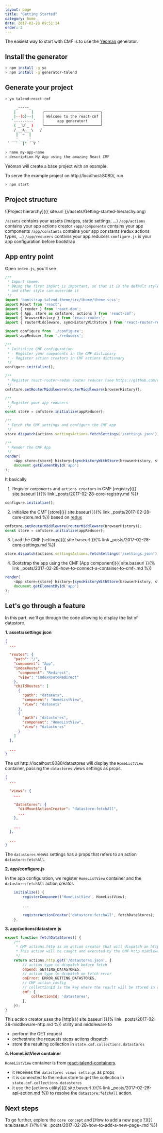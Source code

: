 ```yaml
---
layout: page
title: "Getting Started"
category: home
date: 2017-02-28 09:51:14
order: 2
---
```


The easiest way to start with CMF is to use the [Yeoman](http://yeoman.io/) generator.

## Install the generator

```bash
> npm install -g yo
> npm install -g generator-talend
```

## Generate your project

```bash
> yo talend:react-cmf

     _-----_     
    |       |    ╭──────────────────────────╮
    |--(o)--|    │ Welcome to the react-cmf │
   `---------´   │      app generator!      │
    ( _´U`_ )    ╰──────────────────────────╯
    /___A___\   /
     |  ~  |     
   __'.___.'__   
 ´   `  |° ´ Y ` 

> name my-app-name
> description My App using the amazing React CMF
```

Yeoman will create a base project with an example.

To serve the example project on http://localhost:8080/, run

```bash
> npm start
```

## Project structure

![Project hierarchy]({{ site.url }}/assets/Getting-started-hierarchy.png)

`/assets` contains your assets (images, static settings, ...)
`/app/actions` contains your app actions creator
`/app/components` contains your app components
`/app/constants` contains your app constants (redux actions types, ...)
`/app/reducers` contains your app reducers
`configure.js` is your app configuration before bootstrap

## App entry point

Open `index.js`, you'll see 

```javascript
/**
 * Import theme.
 * Being the first import is important, so that it is the default style
 * and other style can override it
 */
import 'bootstrap-talend-theme/src/theme/theme.scss';
import React from 'react';
import { render } from 'react-dom';
import { App, store as cmfstore, actions } from 'react-cmf';
import { browserHistory } from 'react-router';
import { routerMiddleware, syncHistoryWithStore } from 'react-router-redux';

import configure from './configure';
import appReducer from './reducers';

/**
 * Initialize CMF configuration
 * - Register your components in the CMF dictionary
 * - Register action creators in CMF actions dictionary
 */
configure.initialize();

/**
 * Register react-router-redux router reducer (see https://github.com/reactjs/react-router-redux)
 */
cmfstore.setRouterMiddleware(routerMiddleware(browserHistory));

/**
 * Register your app reducers
 */
const store = cmfstore.initialize(appReducer);

/**
 * Fetch the CMF settings and configure the CMF app
 */
store.dispatch(actions.settingsActions.fetchSettings('/settings.json'));

/**
 * Render the CMF App
 */
render(
	<App store={store} history={syncHistoryWithStore(browserHistory, store)} />,
	document.getElementById('app')
);
```

It basically 
1. Register `components` and `actions creators` in CMF [registry]({{ site.baseurl }}{% link _posts/2017-02-28-core-registry.md %})
```javascript
configure.initialize();
```

2. Initialize the CMF [store]({{ site.baseurl }}{% link _posts/2017-02-28-core-store.md %}) based on [redux](http://redux.js.org/)
```javascript
cmfstore.setRouterMiddleware(routerMiddleware(browserHistory));
const store = cmfstore.initialize(appReducer);
```

3. Load the CMF [settings]({{ site.baseurl }}{% link _posts/2017-02-28-core-settings.md %})
```javascript
store.dispatch(actions.settingsActions.fetchSettings('/settings.json'));
```

4. Bootstrap the app using the CMF [App component]({{ site.baseurl }}{% link _posts/2017-02-28-how-to-connect-a-container-to-cmf-.md %})
```javascript
render(
	<App store={store} history={syncHistoryWithStore(browserHistory, store)} />,
	document.getElementById('app')
);
```

## Let's go through a feature

In this part, we'll go through the code allowing to display the list of datastore.

**1. assets/settings.json**
```json
{
  ...
  
  "routes": {
    "path": "/",
    "component": "App",
    "indexRoute": {
      "component": "Redirect",
      "view": "indexRouteRedirect"
    },
    "childRoutes": [
      {
        "path": "datasets",
        "component": "HomeListView",
        "view": "datasets"
      },
      {
        "path": "datastores",
        "component": "HomeListView",
        "view": "datastores"
      }
    ]
  },
  
  ...
}
```

The url http://localhost:8080/datastores will display the `HomeListView` container, passing the `datastores` views settings as props.

```json
{
  ...
  
  "views": {
    ...
    
    "datastores": {
      "didMountActionCreator": "datastore:fetchAll",
      ...
    },
    
    ...
  },
  
  ...
}
```

The `datastores` views settings has a props that refers to an action `datastore:fetchAll`.

**2. app/configure.js**

In the app configuration, we register `HomeListView` container and the `datastore:fetchAll` action creator.

```javascript
	initialize() {
		registerComponent('HomeListView', HomeListView);
		
		...
		
		registerActionCreator('datastore:fetchAll', fetchDataStores);
	},
```

**3. app/actions/datastore.js**

```javascript
export function fetchDataStores() {
	/**
	 * CMF actions.http is an action creator that will dispatch an http action.
	 * This action will be caught and executed by the CMF http middleware
	 */
	return actions.http.get('/datastores.json', {
		// action type to dispatch before fetch
		onSend: GETTING_DATASTORES,
		// action type to dispatch on fetch error
		onError: ERROR_GETTING_DATASTORES,
		// CMF action config
		// collectionId is the key where the result will be stored in app state
		cmf: {
			collectionId: 'datastores',
		},
	});
}
```

This action creator uses the [http]({{ site.baseurl }}{% link _posts/2017-02-28-middleware-http.md %}) utility and middleware to
* perform the GET request
* orchestrate the requests steps actions dispatch
* store the resulting collection in `state.cmf.collections.datastores`

**4. HomeListView container**

`HomeListView` container is from [react-talend-containers](https://github.com/Talend/ui/tree/master/packages/containers).
* it receives the `datastores views settings` as props
* it is connected to the redux store to get the collection in `state.cmf.collections.datastores`
* it use the [actions utility]({{ site.baseurl }}{% link _posts/2017-02-28-api-action.md %}) to resolve the `datastore:fetchAll` action.

## Next steps

To go further, explore the `core concept` and [How to add a new page ?]({{ site.baseurl }}{% link _posts/2017-02-28-how-to-add-a-new-page-.md %})
